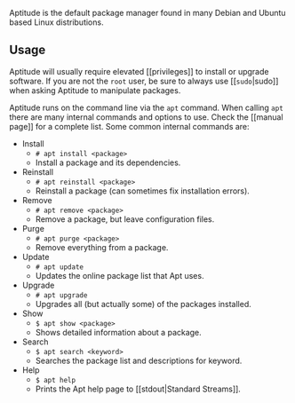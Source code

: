 Aptitude is the default package manager found in many Debian and Ubuntu based Linux distributions.

## Usage

Aptitude will usually require elevated [[privileges]] to install or upgrade software. If you are not the `root` user, be sure to always use [[`sudo`|sudo]] when asking Aptitude to manipulate packages.

Aptitude runs on the command line via the `apt` command. When calling `apt` there are many internal commands and options to use. Check the [[manual page]] for a complete list. Some common internal commands are:

* Install
    * `# apt install <package>`
    * Install a package and its dependencies.
* Reinstall
	* `# apt reinstall <package>`
	* Reinstall a package (can sometimes fix installation errors).
* Remove
	* `# apt remove <package>`
	* Remove a package, but leave configuration files.
* Purge
	* `# apt purge <package>`
	* Remove everything from a package.
* Update
	* `# apt update`
	* Updates the online package list that Apt uses.
* Upgrade
	* `# apt upgrade`
	* Upgrades all (but actually some) of the packages installed.
* Show
	* `$ apt show <package>`
	* Shows detailed information about a package.
* Search
	* `$ apt search <keyword>`
	* Searches the package list and descriptions for keyword.
* Help
	* `$ apt help`
	* Prints the Apt help page to [[stdout|Standard Streams]].
